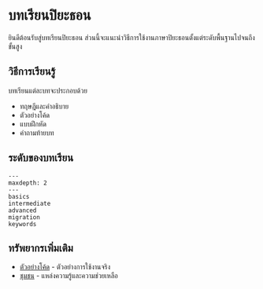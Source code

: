 # บทเรียนปิยะธอน

ยินดีต้อนรับสู่บทเรียนปิยะธอน ส่วนนี้จะแนะนำวิธีการใช้งานภาษาปิยะธอนตั้งแต่ระดับพื้นฐานไปจนถึงขั้นสูง

## วิธีการเรียนรู้

บทเรียนแต่ละบทจะประกอบด้วย

- ทฤษฎีและคำอธิบาย
- ตัวอย่างโค้ด
- แบบฝึกหัด
- คำถามท้ายบท

## ระดับของบทเรียน

```{toctree}
---
maxdepth: 2
---
basics
intermediate
advanced
migration
keywords
```

## ทรัพยากรเพิ่มเติม

- [ตัวอย่างโค้ด](../examples/index.md) - ตัวอย่างการใช้งานจริง
- [ชุมชน](../community/index.md) - แหล่งความรู้และความช่วยเหลือ
